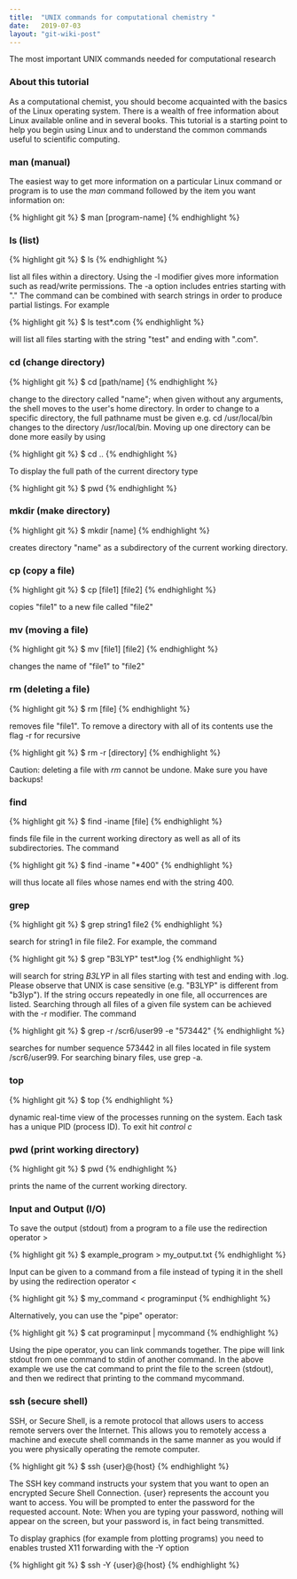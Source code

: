 ```yaml
---
title:  "UNIX commands for computational chemistry "
date:   2019-07-03
layout: "git-wiki-post"
---
```


The most important UNIX commands needed for computational research

### About this tutorial

As a computational chemist, you should become acquainted with the basics of the Linux operating system. There is a wealth of free information about Linux available online and in several books. This tutorial is a starting point to help you begin using Linux and to understand the common commands useful to scientific computing.

### man (manual)

The easiest way to get more information on a particular Linux command or program is to use the *man* command followed by the item you want information on:

{% highlight git %}
$ man [program-name]
{% endhighlight %}

### ls (list)

{% highlight git %}
$ ls
{% endhighlight %}

list all files within a directory. Using the -l modifier gives more information such as read/write permissions. The -a option includes entries starting with "." The command can be combined with search strings in order to produce partial listings. For example

{% highlight git %}
$ ls test*.com
{% endhighlight %}

will list all files starting with the string "test" and ending with ".com".

### cd (change directory)

{% highlight git %}
$ cd [path/name]
{% endhighlight %}

change to the directory called "name"; when given without any arguments, the shell moves to the user's home directory. In order to change to a specific directory, the full pathname must be given e.g. cd /usr/local/bin changes to the directory /usr/local/bin. Moving up one directory can be done more easily by using

{% highlight git %}
$ cd ..
{% endhighlight %}

To display the full path of the current directory type

{% highlight git %}
$ pwd
{% endhighlight %}


### mkdir (make directory)

{% highlight git %}
$ mkdir [name]
{% endhighlight %}

creates directory "name" as a subdirectory of the current working directory.

### cp (copy a file)

{% highlight git %}
$ cp [file1] [file2]
{% endhighlight %}

copies "file1" to a new file called "file2"

### mv (moving a file)

{% highlight git %}
$ mv [file1] [file2]
{% endhighlight %}

changes the name of "file1" to  "file2"

### rm (deleting a file)

{% highlight git %}
$ rm [file]
{% endhighlight %}

removes file "file1". To remove a directory with all of its contents use the flag -r for recursive

{% highlight git %}
$ rm -r [directory]
{% endhighlight %}

Caution: deleting a file with *rm* cannot be undone. Make sure you have backups!

### find

 {% highlight git %}
 $ find -iname [file]
 {% endhighlight %}

finds file file in the current working directory as well as all of its subdirectories. The command

{% highlight git %}
$ find -iname "*400"
{% endhighlight %}

will thus locate all files whose names end with the string 400.

### grep

{% highlight git %}
$ grep string1 file2
{% endhighlight %}

search for string1 in file file2. For example, the command

{% highlight git %}
$ grep "B3LYP" test*.log
{% endhighlight %}

will search for string *B3LYP* in all files starting with test and ending with .log. Please observe that UNIX is case sensitive (e.g. "B3LYP" is different from "b3lyp"). If the string occurs repeatedly in one file, all occurrences are listed. Searching through all files of a given file system can be achieved with the -r modifier. The command

{% highlight git %}
$ grep -r /scr6/user99 -e "573442"
{% endhighlight %}

searches for number sequence 573442 in all files located in file system /scr6/user99. For searching binary files, use grep -a.

### top

{% highlight git %}
$ top
{% endhighlight %}

dynamic real-time view of the processes running on the system. Each task has a unique PID (process ID). To exit hit *control c*

### pwd (print working directory)

{% highlight git %}
$ pwd
{% endhighlight %}

prints the name of the current working directory.

### Input and Output (I/O)

 To save the output (stdout) from a program to a file use the redirection operator >

 {% highlight git %}
 $ example_program > my_output.txt
 {% endhighlight %}

 Input can  be given to a command from a file instead of typing it in the shell by using the redirection operator <

 {% highlight git %}
 $ my_command < programinput
 {% endhighlight %}

Alternatively, you can use the "pipe" operator:

{% highlight git %}
$ cat programinput | mycommand
{% endhighlight %}

Using the pipe operator, you can link commands together. The pipe will link stdout from one command to stdin of another command. In the above example we use the cat command to print the file to the screen (stdout), and then we redirect that printing to the command mycommand.

### ssh (secure shell)

SSH, or Secure Shell, is a remote protocol that allows users to access remote servers over the Internet. This allows you to remotely access a machine and execute shell commands in the same manner as you would if you were physically operating the remote computer.

{% highlight git %}
$ ssh {user}@{host}
{% endhighlight %}

The SSH key command instructs your system that you want to open an encrypted Secure Shell Connection. {user} represents the account you want to access. You will be prompted to enter the password for the requested account. Note: When you are typing your password, nothing will appear on the screen, but your password is, in fact being transmitted.

To display graphics (for example from plotting programs) you need to enables trusted X11 forwarding with the -Y option

{% highlight git %}
$ ssh -Y {user}@{host}
{% endhighlight %}
